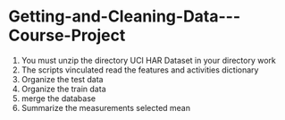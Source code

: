 # Getting-and-Cleaning-Data---Course-Project

1. You must unzip the directory UCI HAR Dataset in your directory work
2. The scripts vinculated read the features and activities dictionary
3. Organize the test data
4. Organize the train data
5. merge the database
6. Summarize the measurements selected mean
